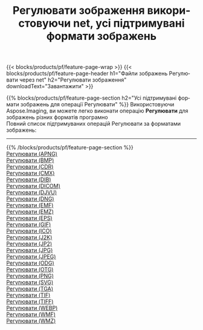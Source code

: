 ﻿---
title: Регулювати зображення використовуючи net, усі підтримувані формати зображень 
weight: 3920
url: /uk/net/adjust 
lang: uk
langdirlevel: 2
locales: zh-hans,ja,it,ru,de,es,fr,nl,id,lt,pl,pt,vi,tr,ko,zh-hant,ar,hi,th,sv,cs,uk,he
description: Використовуючи Aspose.Imaging, ви можете легко Регулювати зображення використовуючи  net
---

{{< blocks/products/pf/feature-page-wrap >}}
{{< blocks/products/pf/feature-page-header h1="Файли зображень Регулювати через net" h2="Регулювати зображення" downloadText="Завантажити" >}}


{{% blocks/products/pf/feature-page-section  h2="Усі підтримувані формати зображень для операції Регулювати" %}}
Використовуючи Aspose.Imaging, ви можете легко виконати операцiю **Регулювати** для  зображень різних форматів програмно
<br/>
Повний список підтримуваних операцій Регулювати за форматами зображень:
<hr/>
{{% /blocks/products/pf/feature-page-section %}}
<div class="container-fluid productfamilypage bg-gray">
    <div class="convertypes bg-gray agp-content section">
        <div class="container">
		<div class="row other-converters">
		    <div class='col-md-2 other-converter remove-lp remove-rp'><a href="/imaging/uk/net/adjust/apng" >Регулювати (APNG)</a></div><div class='col-md-2 other-converter remove-lp remove-rp'><a href="/imaging/uk/net/adjust/bmp" >Регулювати (BMP)</a></div><div class='col-md-2 other-converter remove-lp remove-rp'><a href="/imaging/uk/net/adjust/cdr" >Регулювати (CDR)</a></div><div class='col-md-2 other-converter remove-lp remove-rp'><a href="/imaging/uk/net/adjust/cmx" >Регулювати (CMX)</a></div><div class='col-md-2 other-converter remove-lp remove-rp'><a href="/imaging/uk/net/adjust/dib" >Регулювати (DIB)</a></div><div class='col-md-2 other-converter remove-lp remove-rp'><a href="/imaging/uk/net/adjust/dicom" >Регулювати (DICOM)</a></div><div class='col-md-2 other-converter remove-lp remove-rp'><a href="/imaging/uk/net/adjust/djvu" >Регулювати (DJVU)</a></div><div class='col-md-2 other-converter remove-lp remove-rp'><a href="/imaging/uk/net/adjust/dng" >Регулювати (DNG)</a></div><div class='col-md-2 other-converter remove-lp remove-rp'><a href="/imaging/uk/net/adjust/emf" >Регулювати (EMF)</a></div><div class='col-md-2 other-converter remove-lp remove-rp'><a href="/imaging/uk/net/adjust/emz" >Регулювати (EMZ)</a></div><div class='col-md-2 other-converter remove-lp remove-rp'><a href="/imaging/uk/net/adjust/eps" >Регулювати (EPS)</a></div><div class='col-md-2 other-converter remove-lp remove-rp'><a href="/imaging/uk/net/adjust/gif" >Регулювати (GIF)</a></div><div class='col-md-2 other-converter remove-lp remove-rp'><a href="/imaging/uk/net/adjust/ico" >Регулювати (ICO)</a></div><div class='col-md-2 other-converter remove-lp remove-rp'><a href="/imaging/uk/net/adjust/j2k" >Регулювати (J2K)</a></div><div class='col-md-2 other-converter remove-lp remove-rp'><a href="/imaging/uk/net/adjust/jp2" >Регулювати (JP2)</a></div><div class='col-md-2 other-converter remove-lp remove-rp'><a href="/imaging/uk/net/adjust/jpg" >Регулювати (JPG)</a></div><div class='col-md-2 other-converter remove-lp remove-rp'><a href="/imaging/uk/net/adjust/jpeg" >Регулювати (JPEG)</a></div><div class='col-md-2 other-converter remove-lp remove-rp'><a href="/imaging/uk/net/adjust/odg" >Регулювати (ODG)</a></div><div class='col-md-2 other-converter remove-lp remove-rp'><a href="/imaging/uk/net/adjust/otg" >Регулювати (OTG)</a></div><div class='col-md-2 other-converter remove-lp remove-rp'><a href="/imaging/uk/net/adjust/png" >Регулювати (PNG)</a></div><div class='col-md-2 other-converter remove-lp remove-rp'><a href="/imaging/uk/net/adjust/svg" >Регулювати (SVG)</a></div><div class='col-md-2 other-converter remove-lp remove-rp'><a href="/imaging/uk/net/adjust/tga" >Регулювати (TGA)</a></div><div class='col-md-2 other-converter remove-lp remove-rp'><a href="/imaging/uk/net/adjust/tif" >Регулювати (TIF)</a></div><div class='col-md-2 other-converter remove-lp remove-rp'><a href="/imaging/uk/net/adjust/tiff" >Регулювати (TIFF)</a></div><div class='col-md-2 other-converter remove-lp remove-rp'><a href="/imaging/uk/net/adjust/webp" >Регулювати (WEBP)</a></div><div class='col-md-2 other-converter remove-lp remove-rp'><a href="/imaging/uk/net/adjust/wmf" >Регулювати (WMF)</a></div><div class='col-md-2 other-converter remove-lp remove-rp'><a href="/imaging/uk/net/adjust/wmz" >Регулювати (WMZ)</a></div>
                </div>
        </div>
    </div>
</div>
<br/>
